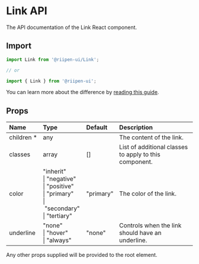 <!--- This documentation is automatically generated, do not try to edit it. -->

# Link API

<p class="description">The API documentation of the Link React component.</p>

## Import

```js
import Link from '@riipen-ui/Link';

// or

import { Link } from '@riipen-ui';
```

You can learn more about the difference by [reading this guide](/guides/bundle-size).

## Props

| Name | Type | Default | Description |
|:-----|:-----|:--------|:------------|
| <span class="prop-name required">children&nbsp;*</span> | <span class="prop-type">any</span> |  | The content of the link. |
| <span class="prop-name">classes</span> | <span class="prop-type">array</span> | <span class="prop-default">[]</span> | List of additional classes to apply to this component. |
| <span class="prop-name">color</span> | <span class="prop-type">"inherit"<br>&#124;&nbsp;"negative"<br>&#124;&nbsp;"positive"<br>&#124;&nbsp;"primary"<br>&#124;&nbsp;"secondary"<br>&#124;&nbsp;"tertiary"</span> | <span class="prop-default">"primary"</span> | The color of the link. |
| <span class="prop-name">underline</span> | <span class="prop-type">"none"<br>&#124;&nbsp;"hover"<br>&#124;&nbsp;"always"</span> | <span class="prop-default">"none"</span> | Controls when the link should have an underline. |


Any other props supplied will be provided to the root element.